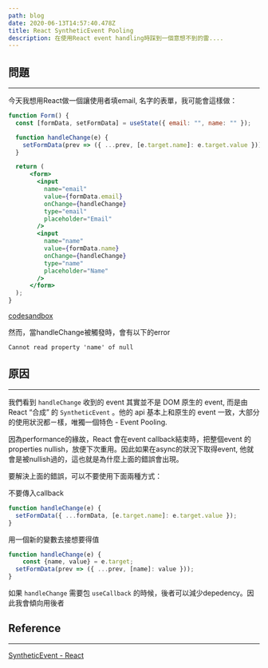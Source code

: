 ```yaml
---
path: blog
date: 2020-06-13T14:57:40.478Z
title: React SyntheticEvent Pooling
description: 在使用React event handling時踩到一個意想不到的雷....
---
```

## 問題

---

今天我想用React做一個讓使用者填email, 名字的表單，我可能會這樣做：

```jsx
function Form() {
  const [formData, setFormData] = useState({ email: "", name: "" });

  function handleChange(e) {
    setFormData(prev => ({ ...prev, [e.target.name]: e.target.value }));
  }

  return (
      <form>
        <input
          name="email"
          value={formData.email}
          onChange={handleChange}
          type="email"
          placeholder="Email"
        />
        <input
          name="name"
          value={formData.name}
          onChange={handleChange}
          type="name"
          placeholder="Name"
        />
      </form>
  );
}
```
[codesandbox](https://codesandbox.io/s/syntheticevent-v81of?file=/src/App.js)

然而，當handleChange被觸發時，會有以下的error

```
Cannot read property 'name' of null
```

## 原因

---

我們看到 `handleChange` 收到的 event 其實並不是 DOM 原生的 event, 而是由 React “合成” 的 `SyntheticEvent` 。他的 api 基本上和原生的 event 一致，大部分的使用狀況都ㄧ樣，唯獨一個特色 - Event Pooling.

因為performance的緣故，React 會在event callback結束時，把整個event 的properties nullish，放便下次重用。因此如果在async的狀況下取得event, 他就會是被nullish過的，這也就是為什麼上面的錯誤會出現。

要解決上面的錯誤，可以不要使用下面兩種方式：

不要傳入callback

```jsx
function handleChange(e) {
  setFormData({ ...formData, [e.target.name]: e.target.value });
}
```

用一個新的變數去接想要得值

```jsx
function handleChange(e) {
	const {name, value} = e.target;
  setFormData(prev => ({ ...prev, [name]: value }));
}
```

如果 `handleChange` 需要包 `useCallback` 的時候，後者可以減少depedency。因此我會傾向用後者

## Reference

---

[SyntheticEvent - React](https://reactjs.org/docs/events.html#event-pooling)
